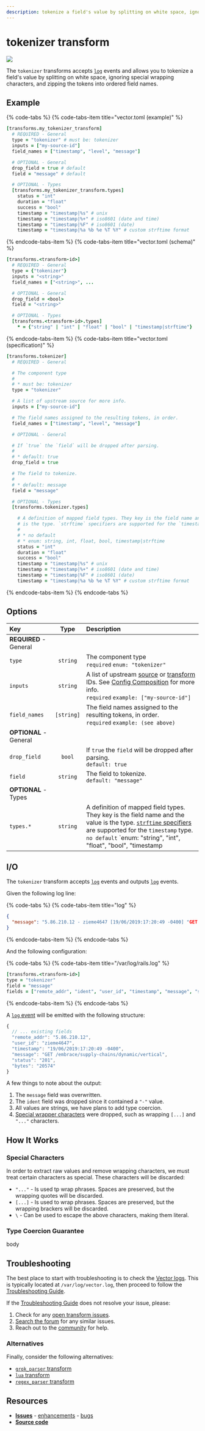 ```yaml
---
description: tokenize a field's value by splitting on white space, ignoring special wrapping characters, and zipping the tokens into ordered field names
---
```


<!---
!!!WARNING!!!!

This file is autogenerated! Please do not manually edit this file.
Instead, please modify the contents of `scripts/metadata.toml`.
-->


# tokenizer transform

![](../../../assets/tokenizer-transform.svg)


The `tokenizer` transforms accepts [`log`][docs.log_event] events and allows you to tokenize a field's value by splitting on white space, ignoring special wrapping characters, and zipping the tokens into ordered field names.

## Example

{% code-tabs %}
{% code-tabs-item title="vector.toml (example)" %}
```coffeescript
[transforms.my_tokenizer_transform]
  # REQUIRED - General
  type = "tokenizer" # must be: tokenizer
  inputs = ["my-source-id"]
  field_names = ["timestamp", "level", "message"]

  # OPTIONAL - General
  drop_field = true # default
  field = "message" # default

  # OPTIONAL - Types
  [transforms.my_tokenizer_transform.types]
    status = "int"
    duration = "float"
    success = "bool"
    timestamp = "timestamp|%s" # unix
    timestamp = "timestamp|%+" # iso8601 (date and time)
    timestamp = "timestamp|%F" # iso8601 (date)
    timestamp = "timestamp|%a %b %e %T %Y" # custom strftime format
```
{% endcode-tabs-item %}
{% code-tabs-item title="vector.toml (schema)" %}
```coffeescript
[transforms.<transform-id>]
  # REQUIRED - General
  type = {"tokenizer"}
  inputs = "<string>"
  field_names = ["<string>", ...

  # OPTIONAL - General
  drop_field = <bool>
  field = "<string>"

  # OPTIONAL - Types
  [transforms.<transform-id>.types]
    * = {"string" | "int" | "float" | "bool" | "timestamp|strftime"}
```
{% endcode-tabs-item %}
{% code-tabs-item title="vector.toml (specification)" %}
```coffeescript
[transforms.tokenizer]
  # REQUIRED - General

  # The component type
  #
  # * must be: tokenizer
  type = "tokenizer"

  # A list of upstream source for more info.
  inputs = ["my-source-id"]

  # The field names assigned to the resulting tokens, in order.
  field_names = ["timestamp", "level", "message"]

  # OPTIONAL - General

  # If `true` the `field` will be dropped after parsing.
  #
  # * default: true
  drop_field = true

  # The field to tokenize.
  #
  # * default: message
  field = "message"

  # OPTIONAL - Types
  [transforms.tokenizer.types]

    # A definition of mapped field types. They key is the field name and the value
    # is the type. `strftime` specifiers are supported for the `timestamp` type.
    #
    # * no default
    # * enum: string, int, float, bool, timestamp|strftime
    status = "int"
    duration = "float"
    success = "bool"
    timestamp = "timestamp|%s" # unix
    timestamp = "timestamp|%+" # iso8601 (date and time)
    timestamp = "timestamp|%F" # iso8601 (date)
    timestamp = "timestamp|%a %b %e %T %Y" # custom strftime format
```
{% endcode-tabs-item %}
{% endcode-tabs %}

## Options

| Key  | Type  | Description |
| :--- | :---: | :---------- |
| **REQUIRED** - General | | |
| `type` | `string` | The component type<br />`required` `enum: "tokenizer"` |
| `inputs` | `string` | A list of upstream [source][docs.sources] or [transform][docs.transforms] IDs. See [Config Composition][docs.config_composition] for more info.<br />`required` `example: ["my-source-id"]` |
| `field_names` | `[string]` | The field names assigned to the resulting tokens, in order.<br />`required` `example: (see above)` |
| **OPTIONAL** - General | | |
| `drop_field` | `bool` | If `true` the `field` will be dropped after parsing.<br />`default: true` |
| `field` | `string` | The field to tokenize.<br />`default: "message"` |
| **OPTIONAL** - Types | | |
| `types.*` | `string` | A definition of mapped field types. They key is the field name and the value is the type. [`strftime` specifiers][url.strftime_specifiers] are supported for the `timestamp` type.<br />`no default` `enum: "string", "int", "float", "bool", "timestamp|strftime"` |

## I/O

The `tokenizer` transform accepts [`log`][docs.log_event] events and outputs [`log`][docs.log_event] events.


Given the following log line:

{% code-tabs %}
{% code-tabs-item title="log" %}
```json
{
  "message": "5.86.210.12 - zieme4647 [19/06/2019:17:20:49 -0400] "GET /embrace/supply-chains/dynamic/vertical" 201 20574"
}
```
{% endcode-tabs-item %}
{% endcode-tabs %}

And the following configuration:

{% code-tabs %}
{% code-tabs-item title="/var/log/rails.log" %}
```coffeescript
[transforms.<transform-id>]
type = "tokenizer"
field = "message"
fields = ["remote_addr", "ident", "user_id", "timestamp", "message", "status", "bytes"]
```
{% endcode-tabs-item %}
{% endcode-tabs %}

A [`log` event][docs.log_event] will be emitted with the following structure:

```javascript
{
  // ... existing fields
  "remote_addr": "5.86.210.12",
  "user_id": "zieme4647",
  "timestamp": "19/06/2019:17:20:49 -0400",
  "message": "GET /embrace/supply-chains/dynamic/vertical",
  "status": "201",
  "bytes": "20574"
}
```

A few things to note about the output:

1. The `message` field was overwritten.
2. The `ident` field was dropped since it contained a `"-"` value.
3. All values are strings, we have plans to add type coercion.
4. [Special wrapper characters](#special-characters) were dropped, such as wrapping `[...]` and `"..."` characters.



## How It Works

### Special Characters

In order to extract raw values and remove wrapping characters, we must treat certain characters as special. These characters will be discarded:

* `"..."` - Is used tp wrap phrases. Spaces are preserved, but the wrapping quotes will be discarded.
* `[...]` - Is used to wrap phrases. Spaces are preserved, but the wrapping brackers will be discarded.
* `\` - Can be used to escape the above characters, making them literal.

### Type Coercion Guarantee

body

## Troubleshooting

The best place to start with troubleshooting is to check the
[Vector logs][docs.monitoring_logs]. This is typically located at
`/var/log/vector.log`, then proceed to follow the
[Troubleshooting Guide][docs.troubleshooting].

If the [Troubleshooting Guide][docs.troubleshooting] does not resolve your
issue, please:

1. Check for any [open transform issues](https://github.com/timberio/vector/issues?q=is%3Aopen+is%3Aissue+label%3A%22Transform%3A+tokenizer%22).
2. [Search the forum][url.search_forum] for any similar issues.
2. Reach out to the [community][url.community] for help.

### Alternatives

Finally, consider the following alternatives:

* [`grok_parser` transform][docs.grok_parser_transform]
* [`lua` transform][docs.lua_transform]
* [`regex_parser` transform][docs.regex_parser_transform]

## Resources

* [**Issues**](https://github.com/timberio/vector/issues?q=is%3Aopen+is%3Aissue+label%3A%22Transform%3A+tokenizer%22) - [enhancements](https://github.com/timberio/vector/issues?q=is%3Aopen+is%3Aissue+label%3A%22Transform%3A+tokenizer%22+label%3A%22Type%3A+Enhancement%22) - [bugs](https://github.com/timberio/vector/issues?q=is%3Aopen+is%3Aissue+label%3A%22Transform%3A+tokenizer%22+label%3A%22Type%3A+Bug%22)
* [**Source code**](https://github.com/timberio/vector/tree/master/src/transform/tokenizer.rs)


[docs.config_composition]: ../../../usage/configuration/README.md#composition
[docs.grok_parser_transform]: ../../../usage/configuration/transforms/grok_parser.md
[docs.log_event]: ../../../about/data-model.md#log
[docs.lua_transform]: ../../../usage/configuration/transforms/lua.md
[docs.monitoring_logs]: ../../../usage/administration/monitoring.md#logs
[docs.regex_parser_transform]: ../../../usage/configuration/transforms/regex_parser.md
[docs.sources]: ../../../usage/configuration/sources
[docs.transforms]: ../../../usage/configuration/transforms
[docs.troubleshooting]: ../../../usage/guides/troubleshooting.md
[url.community]: https://vector.dev/community
[url.search_forum]: https://forum.vector.dev/search?expanded=true
[url.strftime_specifiers]: https://docs.rs/chrono/0.3.1/chrono/format/strftime/index.html

